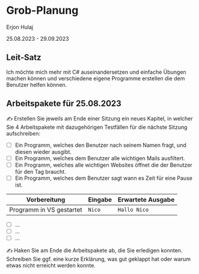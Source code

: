 # Grob-Planung

Erjon Hulaj

25.08.2023 - 29.09.2023

## Leit-Satz

Ich möchte mich mehr mit C# auseinandersetzen und einfache Übungen machen können und verschiedene eigene Programme erstellen die dem Benutzer helfen können.

## Arbeitspakete für 25.08.2023

✍️ Erstellen Sie jeweils am Ende einer Sitzung ein neues Kapitel, in welcher Sie 4 Arbeitspakete mit dazugehörigen Testfällen für die nächste Sitzung aufschreiben:

- [ ] Ein Programm, welches den Benutzer nach seinem Namen fragt, und diesen wieder ausgibt.
- [ ] Ein Programm, welches dem Benutzer alle wichtigen Mails ausfiltert.
- [ ] Ein Programm, welches alle wichtigen Websites öffnet die der Benutzer für den Tag braucht.
- [ ] Ein Programm, welches dem Benutzer sagt wann es Zeit für eine Pause ist.

| Vorbereitung             | Eingabe | Erwartete Ausgabe |
| ------------------------ | ------- | ----------------- |
| Programm in VS gestartet | `Nico`  | `Hallo Nico`      |

- [ ] ...
- [ ] ...
- [ ] ...

✍️  Haken Sie am Ende die Arbeitspakete ab, die Sie erledigen konnten. Schreiben Sie ggf. eine kurze Erklärung, was gut geklappt hat oder warum etwas nicht erreicht werden konnte.